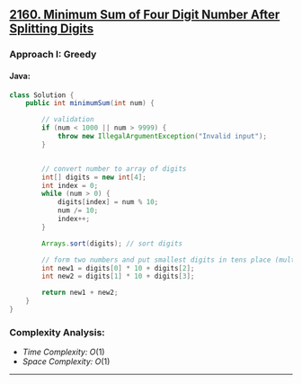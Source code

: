 ## [2160. Minimum Sum of Four Digit Number After Splitting Digits](https://leetcode.com/problems/minimum-sum-of-four-digit-number-after-splitting-digits/)

### Approach I: Greedy

#### Java:
```java
class Solution {
    public int minimumSum(int num) {

        // validation
        if (num < 1000 || num > 9999) {
            throw new IllegalArgumentException("Invalid input");
        }


        // convert number to array of digits
        int[] digits = new int[4];
        int index = 0;
        while (num > 0) {
            digits[index] = num % 10;
            num /= 10;
            index++;
        }

        Arrays.sort(digits); // sort digits

        // form two numbers and put smallest digits in tens place (multiply by 10)
        int new1 = digits[0] * 10 + digits[2];
        int new2 = digits[1] * 10 + digits[3];

        return new1 + new2;
    }
}
```

[//]: # (#### Go:)

[//]: # (```go)

[//]: # (func solution&#40;&#41; {)

[//]: # ()
[//]: # (})

[//]: # (```)

### Complexity Analysis:

- *Time Complexity:* $O(1)$
- *Space Complexity:* $O(1)$


---

